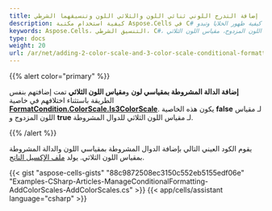 ```yaml
---
title: إضافة التدرج اللوني ثنائي اللون والثلاثي اللون وتنسيقهما الشرطي
description: كيفية استخدام مكتبة Aspose.Cells في C# لإضافة تنسيق شرطي لنسبتي اللونين والثلاثة ألوان. من خلال ضبط هذه الشروط، تحصل على مزيد من التحكم في كيفية ظهور الخلايا وتبدو.
keywords: Aspose.Cells، التنسيق الشرطي، C#، نسبة الألوان، مقياس اللون المزدوج، مقياس اللون الثلاثي
type: docs
weight: 20
url: /ar/net/adding-2-color-scale-and-3-color-scale-conditional-formattings/
---
```


{{% alert color="primary" %}}

**إضافة الدالة المشروطة بمقياسي لون** و**مقياس اللون الثلاثي** تمت إضافتهم بنفس الطريقة باستثناء اختلافهم في خاصية [**FormatCondition.ColorScale.Is3ColorScale**](https://reference.aspose.com/cells/net/aspose.cells/colorscale/properties/is3colorscale). يكون هذه الخاصية **false** لـ مقياس اللون المزدوج و **true** لـ مقياس اللون الثلاثي للدوال المشروطة.

{{% /alert %}}

يقوم الكود العيني التالي بإضافة الدوال المشروطة بمقياسي اللون والدالة المشروطة بمقياس اللون الثلاثي. يولد [ملف الإكسيل الناتج](5115058.xlsx).

{{< gist "aspose-cells-gists" "88c9872508ec3150c552eb5155edf06e" "Examples-CSharp-Articles-ManageConditionalFormatting-AddColorScales-AddColorScales.cs" >}}
{{< app/cells/assistant language="csharp" >}}
